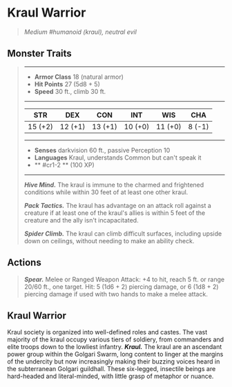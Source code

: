 # Kraul Warrior
>*Medium #humanoid (kraul), neutral evil*
## Monster Traits
>___
>- **Armor Class** 18 (natural armor)
>- **Hit Points** 27 (5d8 + 5)
>- **Speed** 30 ft., climb 30 ft.
>___
>|STR|DEX|CON|INT|WIS|CHA|
>|:---:|:---:|:---:|:---:|:---:|:---:|
>|15 (+2)|12 (+1)|13 (+1)|10 (+0)|11 (+0)|8 (-1)|
>___
>- **Senses** darkvision 60 ft., passive Perception 10
>- **Languages** Kraul, understands Common but can't speak it
>- ** #cr1-2 ** (100 XP)
>___
>***Hive Mind.*** The kraul is immune to the charmed and frightened conditions while within 30 feet of at least one other kraul.  
>
>***Pack Tactics.*** The kraul has advantage on an attack roll against a creature if at least one of the kraul's allies is within 5 feet of the creature and the ally isn't incapacitated.  
>
>***Spider Climb.*** The kraul can climb difficult surfaces, including upside down on ceilings, without needing to make an ability check.  
>
## Actions
>***Spear.*** Melee  or Ranged Weapon Attack: +4 to hit, reach 5 ft. or range 20/60 ft., one target. Hit: 5 (1d6 + 2) piercing damage, or 6 (1d8 + 2) piercing damage if used with two hands to make a melee attack.
## Kraul Warrior
Kraul society is organized into well-defined roles and castes. The vast majority of the kraul occupy various tiers of soldiery, from commanders and elite troops down to the lowliest infantry.
***Kraul.*** The kraul are an ascendant power group within the Golgari Swarm, long content to linger at the margins of the undercity but now increasingly making their buzzing voices heard in the subterranean Golgari guildhall. These six-legged, insectile beings are hard-headed and literal-minded, with little grasp of metaphor or nuance.